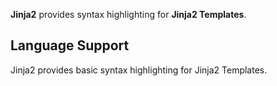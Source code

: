 <!--
👋 Hello! As Nova users browse the jinjas library, a good README can help them understand what your jinja does, how it works, and what setup or configuration it may require.

Not every jinja will need every item described below. Use your best judgement when deciding which parts to keep to provide the best experience for your new users.

💡 Quick Tip! As you edit this README template, you can preview your changes by selecting **jinjas → Activate Project as jinja**, opening the jinja Library, and selecting "jinja" in the sidebar.

Let's get started!
-->

<!--
🎈 Include a brief description of the features your syntax jinja provides. For example:
-->

**Jinja2** provides syntax highlighting for **Jinja2 Templates**.

<!--
🎈 It can also be helpful to include a screenshot or GIF showing your jinja in action:
-->

## Language Support

<!--
🎈 Whether your jinja covers the entirety of a language's syntax or a subset, it can be helpful to describe that for users:
-->

Jinja2 provides basic syntax highlighting for Jinja2 Templates.

<!--
👋 That's it! Happy developing!

P.S. If you'd like, you can remove these comments before submitting your jinja 😉
-->
